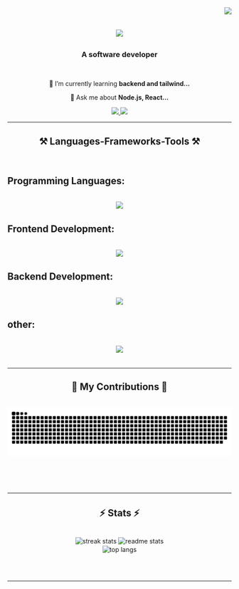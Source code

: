 <img align="right" src="https://visitor-badge.laobi.icu/badge?page_id=Nada-webdev" />

<h1 align="center">
    <img src="https://readme-typing-svg.herokuapp.com/?font=Righteous&size=35&center=true&vCenter=true&width=500&height=70&duration=4000&lines=Hi+There!+👋;+I'm+Nada+!;" />
</h1>

<h3 align="center">A software developer </h3>

<br/>

<div align="center">
 

 🌱 I’m currently learning **backend and tailwind...**

💬 Ask me about **Node.js, React...**



 </div>
 
<div align="center"> 
  <a href="mailto:nadachaa34@gmail.com">
    <img src="https://img.shields.io/badge/Gmail-333333?style=for-the-badge&logo=gmail&logoColor=red" />
  </a>
  <a href="https://www.linkedin.com/in/nada-chaa-16753a27a/" target="_blank">
    <img src="https://img.shields.io/badge/LinkedIn-0077B5?style=for-the-badge&logo=linkedin&logoColor=white" target="_blank" />
  </a>

</div>

 <hr/>
 
<h2 align="center">⚒️ Languages-Frameworks-Tools ⚒️</h2><br/>

<h2>Programming Languages:</h2> <br/>
<div align="center">
    <img src="https://skillicons.dev/icons?i=c,java,javascript,eclipse" />
</div>

<h2>Frontend Development:</h2> <br/>
<div align="center">
    <img src="https://skillicons.dev/icons?i=react,html,css,tailwind,vite" /><br>
</div>

<h2>Backend Development:</h2><br/>
<div align="center">
    <img src="https://skillicons.dev/icons?i=mongodb,mysql,nodejs,npm,postman" /><br>
</div>


<h2>other:</h2><br/>
<div align="center">
    <img src="https://skillicons.dev/icons?i=git,figma,php" /><br>
</div>
<br/>
<hr/>

<div align="center">
  <h2>🐍 My Contributions 🐍</h2>
  <br>
  
  <img alt="snake eating my contributions" src="https://raw.githubusercontent.com/salesp07/salesp07/output/github-contribution-grid-snake.svg" />
  
  <br/><br/><br/>
</div>

<hr/>

<h2 align="center">⚡ Stats ⚡</h2>
<br>
<div align=center>
  <img width=390 src="https://github-readme-streak-stats-Nada-webdev.vercel.app/?user=Nada-webdev&count_private=true&theme=react&border_radius=10" alt="streak stats"/>
  <img width=390 src="https://github-readme-stats-Nada-webdev.vercel.app/api?username=Nada-webdev&count_private=true&show_icons=true&theme=react&rank_icon=github&border_radius=10" alt="readme stats" />
  <br/>
  <img width=325 align="center" src="https://github-readme-stats-Nada-webdev.vercel.app/api/top-langs/?username=Nada-webdev&hide=HTML&langs_count=8&layout=compact&theme=react&border_radius=10&size_weight=0.5&count_weight=0.5&exclude_repo=github-readme-stats" alt="top langs" />
</div>

<br/><br/>

<hr/>

<br/>

<div align="center">

</div>

<br/>
